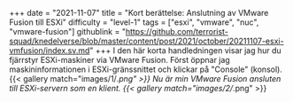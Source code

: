+++
date = "2021-11-07"
title = "Kort berättelse: Anslutning av VMware Fusion till ESXi"
difficulty = "level-1"
tags = ["esxi", "vmware", "nuc", "vmware-fusion"]
githublink = "https://github.com/terrorist-squad/knedelverse/blob/master/content/post/2021/october/20211107-esxi-vmfusion/index.sv.md"
+++
I den här korta handledningen visar jag hur du fjärrstyr ESXi-maskiner via VMware Fusion. Först öppnar jag maskininformationen i ESXi-gränssnittet och klickar på "Console" (konsol).
{{< gallery match="images/1/*.png" >}}
Nu är min VMware Fusion ansluten till ESXi-servern som en klient.
{{< gallery match="images/2/*.png" >}}
